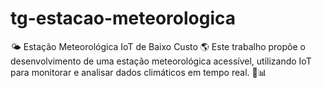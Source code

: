 # tg-estacao-meteorologica
🌤️ Estação Meteorológica IoT de Baixo Custo 🌎  Este trabalho propõe o desenvolvimento de uma estação meteorológica acessível, utilizando IoT para monitorar e analisar dados climáticos em tempo real. 📡📊
